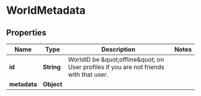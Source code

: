 

# WorldMetadata


## Properties

Name | Type | Description | Notes
------------ | ------------- | ------------- | -------------
**id** | **String** | WorldID be \&quot;offline\&quot; on User profiles if you are not friends with that user. | 
**metadata** | **Object** |  | 



